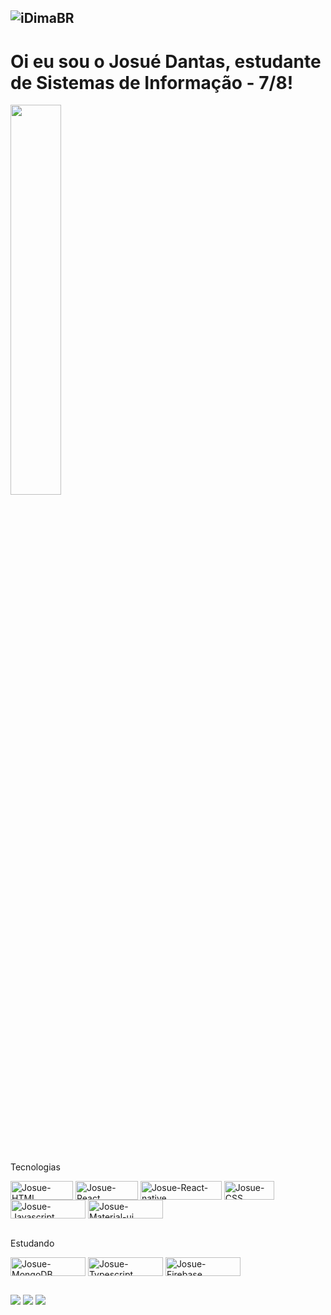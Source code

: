 ## <img  src="https://komarev.com/ghpvc/?username=josuedantas7" alt="iDimaBR" />

# Oi eu sou o Josué Dantas, estudante de Sistemas de Informação - 7/8!

<div style="margin-bottom:100px">
  <img width=40% align="center" src="https://github-readme-stats.vercel.app/api/top-langs/?username=josuedantas7&show_icons=true&theme=radical&layout=compact" />
 </div>

<div style="display: inline_block"><br>
  <p>Tecnologias</p>
  <img align="center" alt="Josue-HTML" height="30" width="100" src="https://img.shields.io/badge/HTML5-E34F26?style=for-the-badge&logo=html5&logoColor=white">
  <img align="center" alt="Josue-React" height="30" width="100" src="https://img.shields.io/badge/React-20232A?style=for-the-badge&logo=react&logoColor=61DAFB">
  <img align="center" alt="Josue-React-native" height="30" width="130" src="https://img.shields.io/badge/React_Native-20232A?style=for-the-badge&logo=react&logoColor=61DAFB">
  <img align="center" alt="Josue-CSS" height="30" width="80" src="https://img.shields.io/badge/CSS3-1572B6?style=for-the-badge&logo=css3&logoColor=white">
  <img align="center" alt="Josue-Javascript" height="30" width="120" src="https://img.shields.io/badge/JavaScript-F7DF1E?style=for-the-badge&logo=javascript&logoColor=black">
  <img align="center" height="30" width="120" alt="Josue-Material-ui" src="https://img.shields.io/badge/MATERIAL%20UI-000000?style=for-the-badge&logo=mui&logoColor=white"/>
</div>

<div style="display: inline_block"><br>
  <p>Estudando</p>
  <img align="center" height="30" width="120"  alt="Josue-MongoDB"  alt="node" src="https://img.shields.io/badge/MongoDB-4EA94B?style=for-the-badge&logo=mongodb&logoColor=white"/>
  <img align="center" height="30" width="120"  alt="Josue-Typescript" src="https://img.shields.io/badge/TypeScript-007ACC?style=for-the-badge&logo=typescript&logoColor=white"/>
  <img align="center" height="30" width="120"  alt="Josue-Firebase" src="https://img.shields.io/badge/Firebase-039BE5?style=for-the-badge&logo=Firebase&logoColor=white"/>
</div>
  
  ##
 
<div> 
  <a href="https://instagram.com/josue_dnts" target="_blank"><img src="https://img.shields.io/badge/-Instagram-%23E4405F?style=for-the-badge&logo=instagram&logoColor=white" target="_blank"></a>
  <a href = "mailto:josuedantasluna@gmail.com"><img src="https://img.shields.io/badge/-Gmail-%23333?style=for-the-badge&logo=gmail&logoColor=white" target="_blank"></a>
  <a href="https://www.linkedin.com/in/josué-dantas-9a044b275/" target="_blank"><img src="https://img.shields.io/badge/-LinkedIn-%230077B5?style=for-the-badge&logo=linkedin&logoColor=white" target="_blank"></a>
</div>
